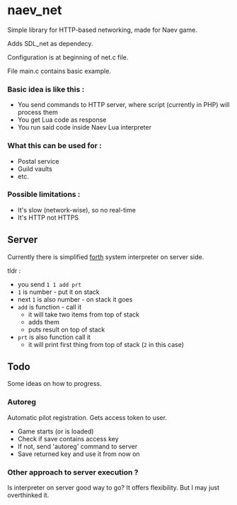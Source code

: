 # naev_net
Simple library for HTTP-based networking, made for Naev game.

Adds SDL_net as dependecy.

Configuration is at beginning of net.c file.

File main.c contains basic example.

### Basic idea is like this :
* You send commands to HTTP server, where script (currently in PHP) will process them
* You get Lua code as response
* You run said code inside Naev Lua interpreter

### What this can be used for :
* Postal service
* Guild vaults
* etc.

### Possible limitations :
* It's slow (network-wise), so no real-time
* It's HTTP not HTTPS

## Server
Currently there is simplified [forth](https://en.wikipedia.org/wiki/Forth_(programming_language)) system interpreter on server side.

tldr :
* you send `1 1 add prt`
* `1` is number - put it on stack
* next `1` is also number - on stack it goes
* `add` is function - call it
  - it will take two items from top of stack
  - adds them
  - puts result on top of stack
* `prt` is also function call it
  - it will print first thing from top of stack (`2` in this case)

## Todo
Some ideas on how to progress. 

### Autoreg
Automatic pilot registration. Gets access token to user.
* Game starts (or is loaded)
* Check if save contains access key
* If not, send 'autoreg' command to server
* Save returned key and use it from now on

### Other approach to server execution ?
Is interpreter on server good way to go?
It offers flexibility.
But I may just overthinked it.
